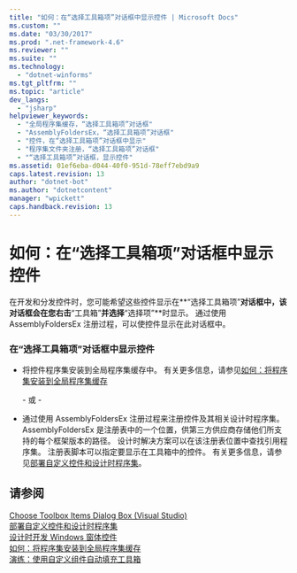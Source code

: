 ```yaml
---
title: "如何：在“选择工具箱项”对话框中显示控件 | Microsoft Docs"
ms.custom: ""
ms.date: "03/30/2017"
ms.prod: ".net-framework-4.6"
ms.reviewer: ""
ms.suite: ""
ms.technology: 
  - "dotnet-winforms"
ms.tgt_pltfrm: ""
ms.topic: "article"
dev_langs: 
  - "jsharp"
helpviewer_keywords: 
  - "全局程序集缓存，“选择工具箱项”对话框"
  - "AssemblyFoldersEx，“选择工具箱项”对话框"
  - "控件，在“选择工具箱项”对话框中显示"
  - "程序集文件夹注册，“选择工具箱项”对话框"
  - "“选择工具箱项”对话框，显示控件"
ms.assetid: 01ef6eba-d044-40f0-951d-78eff7ebd9a9
caps.latest.revision: 13
author: "dotnet-bot"
ms.author: "dotnetcontent"
manager: "wpickett"
caps.handback.revision: 13
---
```

# 如何：在“选择工具箱项”对话框中显示控件
在开发和分发控件时，您可能希望这些控件显示在**“选择工具箱项”**对话框中，该对话框会在您右击**“工具箱”**并选择**“选择项”**时显示。  通过使用 AssemblyFoldersEx 注册过程，可以使控件显示在此对话框中。  
  
### 在“选择工具箱项”对话框中显示控件  
  
-   将控件程序集安装到全局程序集缓存中。  有关更多信息，请参见[如何：将程序集安装到全局程序集缓存](../../../../docs/framework/app-domains/how-to-install-an-assembly-into-the-gac.md)  
  
     \- 或 \-  
  
-   通过使用 AssemblyFoldersEx 注册过程来注册控件及其相关设计时程序集。  AssemblyFoldersEx 是注册表中的一个位置，供第三方供应商存储他们所支持的每个框架版本的路径。  设计时解决方案可以在该注册表位置中查找引用程序集。  注册表脚本可以指定要显示在工具箱中的控件。  有关更多信息，请参见[部署自定义控件和设计时程序集](http://msdn.microsoft.com/zh-cn/96158eb0-b691-4ae1-9e7b-3c65a1b798cb)。  
  
## 请参阅  
 [Choose Toolbox Items Dialog Box \(Visual Studio\)](http://msdn.microsoft.com/zh-cn/bd07835f-18a8-433e-bccc-7141f65263bb)   
 [部署自定义控件和设计时程序集](http://msdn.microsoft.com/zh-cn/96158eb0-b691-4ae1-9e7b-3c65a1b798cb)   
 [设计时开发 Windows 窗体控件](../../../../docs/framework/winforms/controls/developing-windows-forms-controls-at-design-time.md)   
 [如何：将程序集安装到全局程序集缓存](../../../../docs/framework/app-domains/how-to-install-an-assembly-into-the-gac.md)   
 [演练：使用自定义组件自动填充工具箱](../../../../docs/framework/winforms/controls/walkthrough-automatically-populating-the-toolbox-with-custom-components.md)